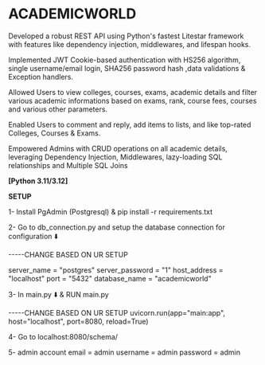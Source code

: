 # ACADEMICWORLD

Developed a robust REST API using Python's fastest Litestar framework with features like dependency injection, middlewares, and lifespan hooks.

Implemented JWT Cookie-based authentication with HS256 algorithm, single username/email login, SHA256 password hash ,data validations & Exception handlers.

Allowed Users to view colleges, courses, exams, academic details and filter various academic informations based on exams, rank, course fees, courses and various other parameters. 

Enabled Users to comment and reply, add items to lists, and like top-rated Colleges, Courses & Exams.

Empowered Admins with CRUD operations on all academic details, leveraging Dependency Injection, Middlewares, lazy-loading SQL relationships and Multiple SQL Joins 


**[Python 3.11/3.12]**

**SETUP**

1- Install PgAdmin (Postgresql)        &       pip install -r requirements.txt

2- Go to db_connection.py and setup the database connection for configuration ⬇️

-----CHANGE BASED ON UR SETUP

server_name = "postgres"
server_password = "1"
host_address = "localhost"
port = "5432"
database_name = "academicworld"

3- In main.py ⬇️ & RUN main.py

-----CHANGE BASED ON UR SETUP
uvicorn.run(app="main:app", host="localhost", port=8080, reload=True)

4- Go to localhost:8080/schema/

5- admin account
    email = admin
    username = admin
    password = admin
